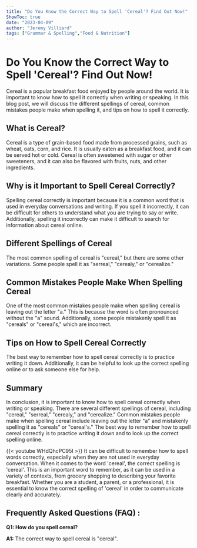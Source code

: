 ```yaml
---
title: "Do You Know the Correct Way to Spell 'Cereal'? Find Out Now!"
ShowToc: true 
date: "2023-04-09"
author: "Jeremy Villiard" 
tags: ["Grammar & Spelling","Food & Nutrition"]
---
```

# Do You Know the Correct Way to Spell 'Cereal'? Find Out Now!

Cereal is a popular breakfast food enjoyed by people around the world. It is important to know how to spell it correctly when writing or speaking. In this blog post, we will discuss the different spellings of cereal, common mistakes people make when spelling it, and tips on how to spell it correctly.

## What is Cereal?

Cereal is a type of grain-based food made from processed grains, such as wheat, oats, corn, and rice. It is usually eaten as a breakfast food, and it can be served hot or cold. Cereal is often sweetened with sugar or other sweeteners, and it can also be flavored with fruits, nuts, and other ingredients.

## Why is it Important to Spell Cereal Correctly?

Spelling cereal correctly is important because it is a common word that is used in everyday conversations and writing. If you spell it incorrectly, it can be difficult for others to understand what you are trying to say or write. Additionally, spelling it incorrectly can make it difficult to search for information about cereal online.

## Different Spellings of Cereal

The most common spelling of cereal is "cereal," but there are some other variations. Some people spell it as "serreal," "cerealy," or "cerealize."

## Common Mistakes People Make When Spelling Cereal

One of the most common mistakes people make when spelling cereal is leaving out the letter "a." This is because the word is often pronounced without the "a" sound. Additionally, some people mistakenly spell it as "cereals" or "cereal's," which are incorrect.

## Tips on How to Spell Cereal Correctly

The best way to remember how to spell cereal correctly is to practice writing it down. Additionally, it can be helpful to look up the correct spelling online or to ask someone else for help.

## Summary

In conclusion, it is important to know how to spell cereal correctly when writing or speaking. There are several different spellings of cereal, including "cereal," "serreal," "cerealy," and "cerealize." Common mistakes people make when spelling cereal include leaving out the letter "a" and mistakenly spelling it as "cereals" or "cereal's." The best way to remember how to spell cereal correctly is to practice writing it down and to look up the correct spelling online.

{{< youtube WHdQhcPC95I >}} 
It can be difficult to remember how to spell words correctly, especially when they are not used in everyday conversation. When it comes to the word 'cereal', the correct spelling is 'cereal'. This is an important word to remember, as it can be used in a variety of contexts, from grocery shopping to describing your favorite breakfast. Whether you are a student, a parent, or a professional, it is essential to know the correct spelling of 'cereal' in order to communicate clearly and accurately.

## Frequently Asked Questions (FAQ) :
**Q1: How do you spell cereal?**

**A1:** The correct way to spell cereal is "cereal".





